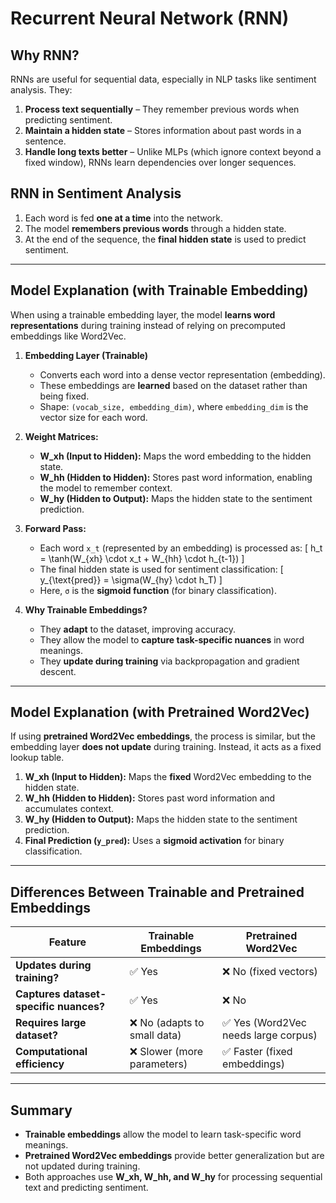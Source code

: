 # Recurrent Neural Network (RNN)

## Why RNN?
RNNs are useful for sequential data, especially in NLP tasks like sentiment analysis. They:

1. **Process text sequentially** – They remember previous words when predicting sentiment.  
2. **Maintain a hidden state** – Stores information about past words in a sentence.  
3. **Handle long texts better** – Unlike MLPs (which ignore context beyond a fixed window), RNNs learn dependencies over longer sequences.  

## RNN in Sentiment Analysis
1. Each word is fed **one at a time** into the network.  
2. The model **remembers previous words** through a hidden state.  
3. At the end of the sequence, the **final hidden state** is used to predict sentiment.  

---

## Model Explanation (with Trainable Embedding)
When using a trainable embedding layer, the model **learns word representations** during training instead of relying on precomputed embeddings like Word2Vec.

1. **Embedding Layer (Trainable)**
   - Converts each word into a dense vector representation (embedding).  
   - These embeddings are **learned** based on the dataset rather than being fixed.  
   - Shape: `(vocab_size, embedding_dim)`, where `embedding_dim` is the vector size for each word.  

2. **Weight Matrices:**
   - **W_xh (Input to Hidden):** Maps the word embedding to the hidden state.  
   - **W_hh (Hidden to Hidden):** Stores past word information, enabling the model to remember context.  
   - **W_hy (Hidden to Output):** Maps the hidden state to the sentiment prediction.

3. **Forward Pass:**
   - Each word `x_t` (represented by an embedding) is processed as:
     \[
     h_t = \tanh(W_{xh} \cdot x_t + W_{hh} \cdot h_{t-1})
     \]
   - The final hidden state is used for sentiment classification:
     \[
     y_{\text{pred}} = \sigma(W_{hy} \cdot h_T)
     \]
   - Here, `σ` is the **sigmoid function** (for binary classification).  

4. **Why Trainable Embeddings?**
   - They **adapt** to the dataset, improving accuracy.  
   - They allow the model to **capture task-specific nuances** in word meanings.  
   - They **update during training** via backpropagation and gradient descent.  

---

## Model Explanation (with Pretrained Word2Vec)
If using **pretrained Word2Vec embeddings**, the process is similar, but the embedding layer **does not update** during training. Instead, it acts as a fixed lookup table.

1. **W_xh (Input to Hidden):** Maps the **fixed** Word2Vec embedding to the hidden state.  
2. **W_hh (Hidden to Hidden):** Stores past word information and accumulates context.  
3. **W_hy (Hidden to Output):** Maps the hidden state to the sentiment prediction.  
4. **Final Prediction (`y_pred`):** Uses a **sigmoid activation** for binary classification.  

---

## Differences Between Trainable and Pretrained Embeddings
| Feature               | Trainable Embeddings     | Pretrained Word2Vec  |
|----------------------|-----------------------|----------------------|
| **Updates during training?** | ✅ Yes | ❌ No (fixed vectors) |
| **Captures dataset-specific nuances?** | ✅ Yes | ❌ No |
| **Requires large dataset?** | ❌ No (adapts to small data) | ✅ Yes (Word2Vec needs large corpus) |
| **Computational efficiency** | ❌ Slower (more parameters) | ✅ Faster (fixed embeddings) |

---

## Summary
- **Trainable embeddings** allow the model to learn task-specific word meanings.  
- **Pretrained Word2Vec embeddings** provide better generalization but are not updated during training.  
- Both approaches use **W_xh, W_hh, and W_hy** for processing sequential text and predicting sentiment.  

